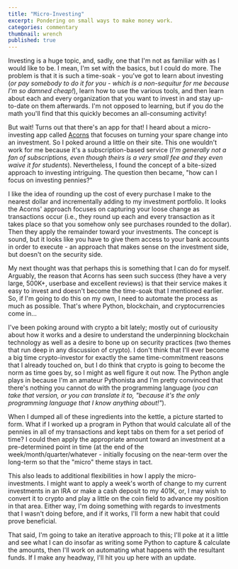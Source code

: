```yaml
---
title: "Micro-Investing"
excerpt: Pondering on small ways to make money work.
categories: commentary
thumbnail: wrench
published: true
---
```

Investing is a huge topic, and, sadly, one that I'm not as familiar with as I would like to be. I mean, I'm set with the basics, but I could do more. The problem is that it is such a time-soak - you've got to learn about investing (_or pay somebody to do it for you - which is a non-sequitur for me because I'm so damned cheap!_), learn how to use the various tools, and then learn about each and every organization that you want to invest in and stay up-to-date on them afterwards. I'm not opposed to learning, but if you do the math you'll find that this quickly becomes an all-consuming activity!  

But wait! Turns out that there's an app for that! I heard about a micro-investing app called [Acorns](https://www.acorns.com/) that focuses on turning your spare change into an investment. So I poked around a little on their site. This one wouldn't work for me because it's a subscription-based service (_I'm generally not a fan of subscriptions, even though theirs is a very small fee and they even waive it for students_). Nevertheless, I found the concept of a bite-sized approach to investing intriguing. The question then became, "how can I focus on investing pennies?" 

I like the idea of rounding up the cost of every purchase I make to the nearest dollar and incrementally adding to my investment portfolio. It looks the Acorns' approach focuses on capturing your loose change as transactions occur (i.e., they round up each and every transaction as it takes place so that you somehow only see purchases rounded to the dollar). Then they apply the remainder toward your investments. The concept is sound, but it looks like you have to give them access to your bank accounts in order to execute - an approach that makes sense on the investment side, but doesn't on the security side. 

My next thought was that perhaps this is something that I can do for myself. Arguably, the reason that Acorns has seen such success (they have a very large, 500K+, userbase and excellent reviews) is that their service makes it easy to invest and doesn't become the time-soak that I mentioned earlier. So, if I'm going to do this on my own, I need to automate the process as much as possible. That's where Python, blockchain, and cryptocurrencies come in...  

I've been poking around with crypto a bit lately; mostly out of curiousity about how it works and a desire to understand the underpinning blockchain technology as well as a desire to bone up on security practices (two themes that run deep in any discussion of crypto). I don't think that I'll ever become a big time crypto-investor for exactly the same time-commitment reasons that I already touched on, but I do think that crypto is going to become the norm as time goes by, so I might as well figure it out now. The Python angle plays in because I'm an amateur Pythonista and I'm pretty convinced that there's nothing you cannot do with the programming language (_you can take that version, or you can translate it to, "because it's the only programming language that I know anything about!"_). 

When I dumped all of these ingredients into the kettle, a picture started to form. What if I worked up a program in Python that would calculate all of the pennies in all of my transactions and kept tabs on them for a set period of time? I could then apply the appropriate amount toward an investment at a pre-determined point in time (at the end of the week/month/quarter/whatever - initially focusing on the near-term over the long-term so that the "micro" theme stays in tact. 

This also leads to additional flexibilities in how I apply the micro-investments. I might want to apply a week's worth of change to my current investments in an IRA or make a cash deposit to my 401K, or, I may wish to convert it to crypto and play a little on the coin field to advance my position in that area. Either way, I'm doing something with regards to investments that I wasn't doing before, and if it works, I'll form a new habit that could prove beneficial. 

That said, I'm going to take an iterative approach to this; I'll poke at it a little and see what I can do insofar as writing some Python to capture & calculate the amounts, then I'll work on automating what happens with the resultant funds. If I make any headway, I'll hit you up here with an update. 
